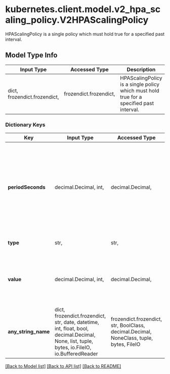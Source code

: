 # kubernetes.client.model.v2_hpa_scaling_policy.V2HPAScalingPolicy

HPAScalingPolicy is a single policy which must hold true for a specified past interval.

## Model Type Info
Input Type | Accessed Type | Description | Notes
------------ | ------------- | ------------- | -------------
dict, frozendict.frozendict,  | frozendict.frozendict,  | HPAScalingPolicy is a single policy which must hold true for a specified past interval. | 

### Dictionary Keys
Key | Input Type | Accessed Type | Description | Notes
------------ | ------------- | ------------- | ------------- | -------------
**periodSeconds** | decimal.Decimal, int,  | decimal.Decimal,  | PeriodSeconds specifies the window of time for which the policy should hold true. PeriodSeconds must be greater than zero and less than or equal to 1800 (30 min). | value must be a 32 bit integer
**type** | str,  | str,  | Type is used to specify the scaling policy. | 
**value** | decimal.Decimal, int,  | decimal.Decimal,  | Value contains the amount of change which is permitted by the policy. It must be greater than zero | value must be a 32 bit integer
**any_string_name** | dict, frozendict.frozendict, str, date, datetime, int, float, bool, decimal.Decimal, None, list, tuple, bytes, io.FileIO, io.BufferedReader | frozendict.frozendict, str, BoolClass, decimal.Decimal, NoneClass, tuple, bytes, FileIO | any string name can be used but the value must be the correct type | [optional]

[[Back to Model list]](../../README.md#documentation-for-models) [[Back to API list]](../../README.md#documentation-for-api-endpoints) [[Back to README]](../../README.md)

